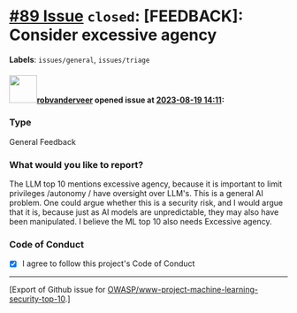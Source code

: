 # [\#89 Issue](https://github.com/OWASP/www-project-machine-learning-security-top-10/issues/89) `closed`: [FEEDBACK]: Consider excessive agency
**Labels**: `issues/general`, `issues/triage`


#### <img src="https://avatars.githubusercontent.com/u/796794?v=4" width="50">[robvanderveer](https://github.com/robvanderveer) opened issue at [2023-08-19 14:11](https://github.com/OWASP/www-project-machine-learning-security-top-10/issues/89):

### Type

General Feedback

### What would you like to report?

The LLM top 10 mentions excessive agency, because it is important to limit privileges /autonomy / have oversight over LLM's. This is a general AI problem. 
One could argue whether this is a security risk, and I would argue that it is, because just as AI models are unpredictable, they may also have been manipulated. 
I believe the ML top 10 also needs Excessive agency.

### Code of Conduct

- [X] I agree to follow this project's Code of Conduct




-------------------------------------------------------------------------------



[Export of Github issue for [OWASP/www-project-machine-learning-security-top-10](https://github.com/OWASP/www-project-machine-learning-security-top-10).]
